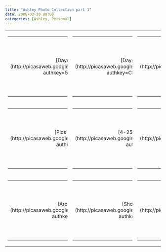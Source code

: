 ```yaml
---
title: "Ashley Photo Collection part 1"
date: 2008-03-30 00:00
categories: [Ashley, Personal]
---
```

<table border="0" cellspacing="0" cellpadding="4"> <tbody> <tr> <td> <table style="width: 194px"> <tbody> <tr> <td style="background: url(http://picasaweb.google.com/f/img/transparent_album_background.gif) no-repeat left center; height: 194px; -moz-background-clip: -moz-initial; -moz-background-origin: -moz-initial; -moz-background-inline-policy: -moz-initial" align="center">[Days 0-3](http://picasaweb.google.com/wyseguys/Days03?authkey=58XJ7TjllfU)</td></tr></tbody></table></td> <td> <table style="width: 194px"> <tbody> <tr> <td style="background: url(http://picasaweb.google.com/f/img/transparent_album_background.gif) no-repeat left center; height: 194px; -moz-background-clip: -moz-initial; -moz-background-origin: -moz-initial; -moz-background-inline-policy: -moz-initial" align="center">[Days 4-12](http://picasaweb.google.com/wyseguys/Days412?authkey=C9S4JG_6J-o)</td></tr></tbody></table></td> <td> <table style="width: 194px"> <tbody> <tr> <td style="background: url(http://picasaweb.google.com/f/img/transparent_album_background.gif) no-repeat left center; height: 194px; -moz-background-clip: -moz-initial; -moz-background-origin: -moz-initial; -moz-background-inline-policy: -moz-initial" align="center">[Week 3 - 4](http://picasaweb.google.com/wyseguys/Week34?authkey=ChnBXVcVUns)</td></tr></tbody></table></td></tr> <tr> <td> <table style="width: 194px"> <tbody> <tr> <td style="background: url(http://picasaweb.google.com/f/img/transparent_album_background.gif) no-repeat left center; height: 194px; -moz-background-clip: -moz-initial; -moz-background-origin: -moz-initial; -moz-background-inline-policy: -moz-initial" align="center">[Pics From Marsha 3-30](http://picasaweb.google.com/wyseguys/PicsFromMarsha330?authkey=ArChJfAKOvA)</td></tr></tbody></table></td> <td> <table style="width: 194px"> <tbody> <tr> <td style="background: url(http://picasaweb.google.com/f/img/transparent_album_background.gif) no-repeat left center; height: 194px; -moz-background-clip: -moz-initial; -moz-background-origin: -moz-initial; -moz-background-inline-policy: -moz-initial" align="center">[4-25-2008 Day at the park](http://picasaweb.google.com/wyseguys/4252008DayAtThePark?authkey=r9soj01Q8IE)</td></tr></tbody></table></td> <td> <table style="width: 194px"> <tbody> <tr> <td style="background: url(http://picasaweb.google.com/f/img/transparent_album_background.gif) no-repeat left center; height: 194px; -moz-background-clip: -moz-initial; -moz-background-origin: -moz-initial; -moz-background-inline-policy: -moz-initial" align="center">[Athena - Tylees Graduation](http://picasaweb.google.com/wyseguys/AthenaTyleesGraduation?authkey=naCzEtmBiys)</td></tr></tbody></table></td></tr> <tr> <td> <table style="width: 194px"> <tbody> <tr> <td style="background: url(http://picasaweb.google.com/f/img/transparent_album_background.gif) no-repeat left center; height: 194px; -moz-background-clip: -moz-initial; -moz-background-origin: -moz-initial; -moz-background-inline-policy: -moz-initial" align="center">[Around the House](http://picasaweb.google.com/wyseguys/AroundTheHouse?authkey=tVX0s2oamEc)</td></tr></tbody></table></td> <td> <table style="width: 194px"> <tbody> <tr> <td style="background: url(http://picasaweb.google.com/f/img/transparent_album_background.gif) no-repeat left 50%; height: 194px; -moz-background-clip: -moz-initial; -moz-background-origin: -moz-initial; -moz-background-inline-policy: -moz-initial" align="center">[Shopping and Lifting](http://picasaweb.google.com/wyseguys/ShoppingAndLifting?authkey=Kqe5fmoO29g)</td></tr></tbody></table></td> <td> <table style="width: 194px"> <tbody> <tr> <td style="background: url(http://picasaweb.google.com/f/img/transparent_album_background.gif) no-repeat left 50%; height: 194px; -moz-background-clip: -moz-initial; -moz-background-origin: -moz-initial; -moz-background-inline-policy: -moz-initial" align="center">[Out and Abouts](http://picasaweb.google.com/wyseguys/OutAndAbouts?authkey=-OSiuFwY6_k)</td></tr></tbody></table></td></tr></tbody></table>

